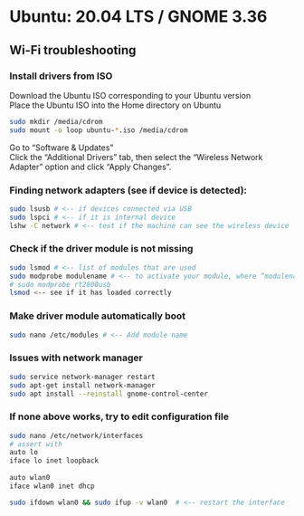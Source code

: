 # Ubuntu: 20.04 LTS / GNOME 3.36

## Wi-Fi troubleshooting

### Install drivers from ISO  
Download the Ubuntu ISO corresponding to your Ubuntu version  
Place the Ubuntu ISO into the Home directory on Ubuntu  
```bash
sudo mkdir /media/cdrom
sudo mount -o loop ubuntu-*.iso /media/cdrom
```
Go to “Software & Updates”  
Click the “Additional Drivers” tab, then select the “Wireless Network Adapter” option and click “Apply Changes”.  
  
### Finding network adapters (see if device is detected):
```bash
sudo lsusb # <-- if devices connected via USB
sudo lspci # <-- if it is internal device
lshw -C network # <-- test if the machine can see the wireless device
```
### Check if the driver module is not missing
```bash
sudo lsmod # <-- list of modules that are used
sudo modprobe modulename # <-- to activate your module, where “modulename” is the chipset
# sudo modprobe rt2800usb
lsmod <-- see if it has loaded correctly
```
### Make driver module automatically boot
```bash
sudo nano /etc/modules # <-- Add module name
```
### Issues with network manager
```bash
sudo service network-manager restart
sudo apt-get install network-manager
sudo apt install --reinstall gnome-control-center
```
###  If none above works, try to edit configuration file
```bash
sudo nano /etc/network/interfaces
# assert with
auto lo
iface lo inet loopback
 
auto wlan0
iface wlan0 inet dhcp

sudo ifdown wlan0 && sudo ifup -v wlan0  # <-- restart the interface
